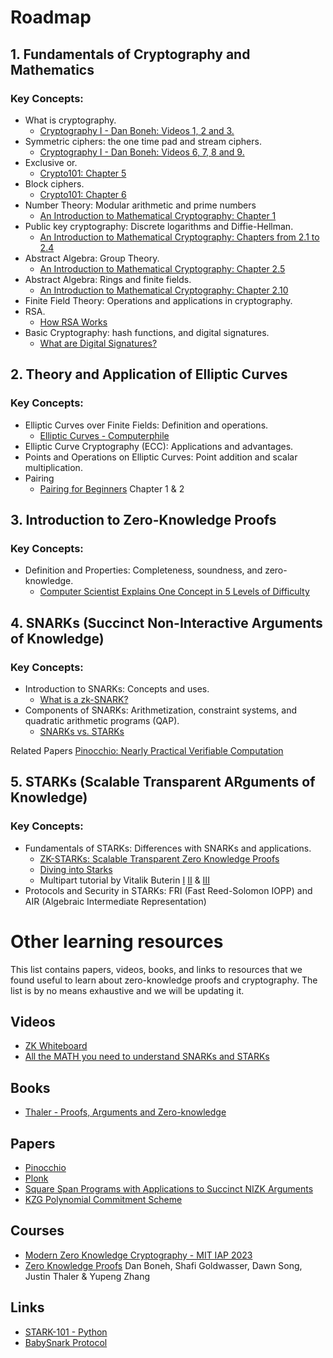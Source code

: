 # Roadmap

## 1. Fundamentals of Cryptography and Mathematics

### Key Concepts:
- What is cryptography.
    - [Cryptography I - Dan Boneh: Videos 1, 2 and 3.](https://youtube.com/playlist?list=PL58C6Q25sEEHXvACYxiav_lC2DqSlC7Og&si=M8qItPK_HUy3WR7b)
- Symmetric ciphers: the one time pad and stream ciphers.
    - [Cryptography I - Dan Boneh: Videos 6, 7, 8 and 9.](https://www.youtube.com/watch?v=pQkyFJp2eUg&list=PL58C6Q25sEEHXvACYxiav_lC2DqSlC7Og&index=7)
- Exclusive or.
    - [Crypto101: Chapter 5](https://www.crypto101.io/)
- Block ciphers.
    - [Crypto101: Chapter 6](https://www.crypto101.io/)
- Number Theory: Modular arithmetic and prime numbers
    - [An Introduction to Mathematical Cryptography: Chapter 1](https://link.springer.com/book/10.1007/978-0-387-77993-5)
- Public key cryptography: Discrete logarithms and Diffie-Hellman.
    - [An Introduction to Mathematical Cryptography: Chapters from 2.1 to 2.4](https://link.springer.com/book/10.1007/978-0-387-77993-5)
- Abstract Algebra: Group Theory.
    - [An Introduction to Mathematical Cryptography: Chapter 2.5](https://link.springer.com/book/10.1007/978-0-387-77993-5)   
- Abstract Algebra: Rings and finite fields.
    - [An Introduction to Mathematical Cryptography: Chapter 2.10](https://link.springer.com/book/10.1007/978-0-387-77993-5)
- Finite Field Theory: Operations and applications in cryptography.
- RSA.
    - [How RSA Works](https://www.youtube.com/watch?v=qph77bTKJTM&t=1060s)
- Basic Cryptography: hash functions, and digital signatures.
    - [What are Digital Signatures?](https://www.youtube.com/watch?v=s22eJ1eVLTU)
     

## 2. Theory and Application of Elliptic Curves

### Key Concepts:
- Elliptic Curves over Finite Fields: Definition and operations.
    - [Elliptic Curves - Computerphile](https://www.youtube.com/watch?v=NF1pwjL9-DE)
- Elliptic Curve Cryptography (ECC): Applications and advantages.
- Points and Operations on Elliptic Curves: Point addition and scalar multiplication.
- Pairing 
    - [Pairing for Beginners](https://static1.squarespace.com/static/5fdbb09f31d71c1227082339/t/5ff394720493bd28278889c6/1609798774687/PairingsForBeginners.pdf) Chapter 1 & 2


## 3. Introduction to Zero-Knowledge Proofs

### Key Concepts:
- Definition and Properties: Completeness, soundness, and zero-knowledge.
    - [Computer Scientist Explains One Concept in 5 Levels of Difficulty](https://www.youtube.com/watch?v=fOGdb1CTu5c)


## 4. SNARKs (Succinct Non-Interactive Arguments of Knowledge)

### Key Concepts:
- Introduction to SNARKs: Concepts and uses.
    - [What is a zk-SNARK?](https://www.youtube.com/watch?v=gcKCW7CNu_M)
- Components of SNARKs: Arithmetization, constraint systems, and quadratic arithmetic programs (QAP).
    - [SNARKs vs. STARKs](https://zkhack.dev/whiteboard/module-four/)

Related Papers
[Pinocchio: Nearly Practical Verifiable Computation](https://eprint.iacr.org/2013/279.pdf)

## 5. STARKs (Scalable Transparent ARguments of Knowledge)

### Key Concepts:
- Fundamentals of STARKs: Differences with SNARKs and applications.
    - [ZK-STARKs: Scalable Transparent Zero Knowledge Proofs](https://eprint.iacr.org/2018/046.pdf) 
    - [Diving into Starks](https://www.youtube.com/watch?v=cDzTm3clrEo) 
    - Multipart tutorial by Vitalik Buterin [I](https://vitalik-eth-limo.translate.goog/general/2017/11/09/starks_part_1.html?_x_tr_sl=en&_x_tr_tl=es&_x_tr_hl=es-419&_x_tr_pto=sc) [II](https://vitalik.eth.limo/general/2017/11/22/starks_part_2.html) & [III](https://vitalik.eth.limo/general/2018/07/21/starks_part_3.html)
- Protocols and Security in STARKs: FRI (Fast Reed-Solomon IOPP) and AIR (Algebraic Intermediate Representation)

# Other learning resources

This list contains papers, videos, books, and links to resources that we found useful to learn about zero-knowledge proofs and cryptography. The list is by no means exhaustive and we will be updating it.

## Videos

- [ZK Whiteboard](https://zkhack.dev/whiteboard/)
- [All the MATH you need to understand SNARKs and STARKs](https://www.youtube.com/playlist?list=PLFX2cij7c2PynTNWDBzmzaD6ij170ILbQ)

## Books

- [Thaler - Proofs, Arguments and Zero-knowledge](https://people.cs.georgetown.edu/jthaler/ProofsArgsAndZK.pdf)

## Papers

- [Pinocchio](https://eprint.iacr.org/2013/279.pdf)
- [Plonk](https://eprint.iacr.org/2019/953.pdf)
- [Square Span Programs with Applications to Succinct NIZK Arguments](https://eprint.iacr.org/2014/718.pdf)
- [KZG Polynomial Commitment Scheme](https://cacr.uwaterloo.ca/techreports/2010/cacr2010-10.pdf)

## Courses
- [Modern Zero Knowledge Cryptography - MIT IAP 2023](https://zkiap.com)
- [Zero Knowledge Proofs](https://zk-learning.org) Dan Boneh, Shafi Goldwasser, Dawn Song, Justin Thaler & Yupeng Zhang
  
## Links

- [STARK-101 - Python](https://starkware.co/stark-101/)
- [BabySnark Protocol](https://github.com/lambdaclass/lambdaworks/tree/main/examples/baby-snark)
